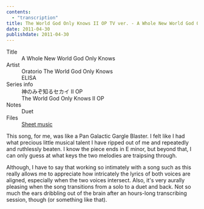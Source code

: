 ```yaml
---
contents:
  - "transcription"
title: The World God Only Knows II OP TV ver. - A Whole New World God Only Knows
date: 2011-04-30
publishdate: 2011-04-30
---
```


<dl>
  <dt>Title</dt>
  <dd>A Whole New World God Only Knows</dd>

  <dt>Artist</dt>
  <dd>Oratorio The World God Only Knows</dd>
  <dd>ELISA</dd>

  <dt>Series info</dt>
  <dd>神のみぞ知るセカイ II OP</dd>
  <dd>The World God Only Knows II OP</dd>

  <dt>Notes</dt>
  <dd>Duet</dd>

  <dt>Files</dt>
  <dd><a href="/files/sheetmusic/A-Whole-New-World-God-Only-Knows.pdf">Sheet music</a></dd>
</dl>

This song, for me, was like a Pan Galactic Gargle Blaster.  I felt like
I had what precious little musical talent I have ripped out of me and
repeatedly and ruthlessly beaten.  I know the piece ends in E minor, but
beyond that, I can only guess at what keys the two melodies are
traipsing through.

Although, I have to say that working so intimately with a song such as
this really allows me to appreciate how intricately the lyrics of both
voices are aligned, especially when the two voices intersect. Also, it's
very aurally pleasing when the song transitions from a solo to a duet
and back.  Not so much the ears dribbling out of the brain after an
hours-long transcribing session, though (or something like that).
